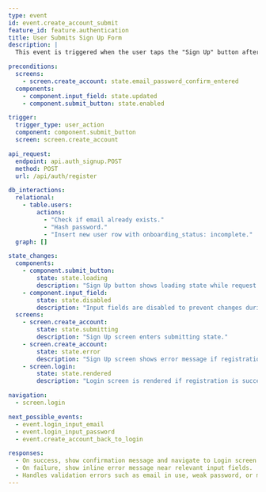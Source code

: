 ```yaml
---
type: event
id: event.create_account_submit
feature_id: feature.authentication
title: User Submits Sign Up Form
description: |
  This event is triggered when the user taps the "Sign Up" button after entering their email, password, and confirm password. The app sends a registration request to the backend, which creates a new user if validation passes, or returns an error if not.

preconditions:
  screens:
    - screen.create_account: state.email_password_confirm_entered
  components:
    - component.input_field: state.updated
    - component.submit_button: state.enabled

trigger:
  trigger_type: user_action
  component: component.submit_button
  screen: screen.create_account

api_request:
  endpoint: api.auth_signup.POST
  method: POST
  url: /api/auth/register

db_interactions:
  relational:
    - table.users:
        actions:
          - "Check if email already exists."
          - "Hash password."
          - "Insert new user row with onboarding_status: incomplete."
  graph: []

state_changes:
  components:
    - component.submit_button:
        state: state.loading
        description: "Sign Up button shows loading state while request is in progress."
    - component.input_field:
        state: state.disabled
        description: "Input fields are disabled to prevent changes during submission."
  screens:
    - screen.create_account:
        state: state.submitting
        description: "Sign Up screen enters submitting state."
    - screen.create_account:
        state: state.error
        description: "Sign Up screen shows error message if registration fails."
    - screen.login:
        state: state.rendered
        description: "Login screen is rendered if registration is successful."

navigation:
  - screen.login

next_possible_events:
  - event.login_input_email
  - event.login_input_password
  - event.create_account_back_to_login

responses:
  - On success, show confirmation message and navigate to Login screen (optionally pre-fill email).
  - On failure, show inline error message near relevant input fields.
  - Handles validation errors such as email in use, weak password, or mismatched passwords.
---
```

